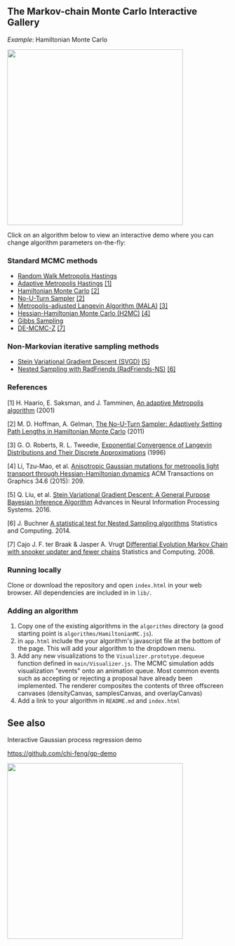 ## The Markov-chain Monte Carlo Interactive Gallery

*Example*: Hamiltonian Monte Carlo

<a href="https://chi-feng.github.io/mcmc-demo/app.html?algorithm=HamiltonianMC&target=banana" target="_blank"><img src="https://raw.githubusercontent.com/chi-feng/mcmc-demo/master/docs/hmc.gif" width="400" /></a>

Click on an algorithm below to view an interactive demo where you can change algorithm parameters on-the-fly:

### Standard MCMC methods 
*   [Random Walk Metropolis Hastings](https://chi-feng.github.io/mcmc-demo/app.html?algorithm=RandomWalkMH&target=banana)
*   [Adaptive Metropolis Hastings](https://chi-feng.github.io/mcmc-demo/app.html?algorithm=AdaptiveMH&target=banana) [[1]](#ref-1)
*   [Hamiltonian Monte Carlo](https://chi-feng.github.io/mcmc-demo/app.html?algorithm=HamiltonianMC&target=banana) [[2]](#ref-2)
*   [No-U-Turn Sampler](https://chi-feng.github.io/mcmc-demo/app.html?algorithm=NaiveNUTS&target=banana) [[2]](#ref-2)
*   [Metropolis-adjusted Langevin Algorithm (MALA)](https://chi-feng.github.io/mcmc-demo/app.html?algorithm=MALA&target=banana) [[3]](#ref-3)
*   [Hessian-Hamiltonian Monte Carlo (H2MC)](https://chi-feng.github.io/mcmc-demo/app.html?algorithm=H2MC&target=banana) [[4]](#ref-4)
*   [Gibbs Sampling](https://chi-feng.github.io/mcmc-demo/app.html?algorithm=GibbsSampling&target=banana)
*   [DE-MCMC-Z](https://chi-feng.github.io/mcmc-demo/app.html?algorithm=DE-MCMC-Z&target=banana) [[7]](#ref-7)

### Non-Markovian iterative sampling methods
*   [Stein Variational Gradient Descent (SVGD)](https://chi-feng.github.io/mcmc-demo/app.html?algorithm=SVGD&target=banana&delay=0) [[5]](#ref-5)
*   [Nested Sampling with RadFriends (RadFriends-NS)](https://chi-feng.github.io/mcmc-demo/app.html?algorithm=RadFriends-NS&target=banana) [[6]](#ref-6)

### References

[1] H. Haario, E. Saksman, and J. Tamminen, [An adaptive Metropolis algorithm](http://projecteuclid.org/euclid.bj/1080222083) (2001)

[2] M. D. Hoffman, A. Gelman, [The No-U-Turn Sampler: Adaptively Setting Path Lengths in Hamiltonian Monte Carlo](http://arxiv.org/abs/1111.4246) (2011)

[3] G. O. Roberts, R. L. Tweedie, [Exponential Convergence of Langevin Distributions and Their Discrete Approximations](http://www2.stat.duke.edu/~scs/Courses/Stat376/Papers/Langevin/RobertsTweedieBernoulli1996.pdf) (1996)

[4] Li, Tzu-Mao, et al. [Anisotropic Gaussian mutations for metropolis light transport through Hessian-Hamiltonian dynamics](https://people.csail.mit.edu/tzumao/h2mc/) ACM Transactions on Graphics 34.6 (2015): 209.

[5] Q. Liu, et al. [Stein Variational Gradient Descent: A General Purpose Bayesian Inference Algorithm](http://www.cs.dartmouth.edu/~dartml/project.html?p=vgd) Advances in Neural Information Processing Systems. 2016.

[6] J. Buchner [A statistical test for Nested Sampling algorithms](https://arxiv.org/abs/1407.5459) Statistics and Computing. 2014.

[7] Cajo J. F. ter Braak & Jasper A. Vrugt [Differential Evolution Markov Chain with snooker updater and fewer chains](https://link.springer.com/article/10.1007/s11222-008-9104-9) Statistics and Computing. 2008.

### Running locally
Clone or download the repository and open `index.html` in your web browser. All dependencies are included in in `lib/`.

### Adding an algorithm
1. Copy one of the existing algorithms in the `algorithms` directory (a good starting point is `algorithms/HamiltonianMC.js`). 
1. in `app.html` include the your algorithm's javascript file at the bottom of the page. This will add your algorithm to the dropdown menu. 
1. Add any new visualizations to the `Visualizer.prototype.dequeue` function defined in `main/Visualizer.js`. The MCMC simulation adds visualization "events" onto an animation queue. Most common events such as accepting or rejecting a proposal have already been implemented. The renderer composites the contents of three offscreen canvases (densityCanvas, samplesCanvas, and overlayCanvas)
1. Add a link to your algorithm in `README.md` and `index.html`

## See also

Interactive Gaussian process regression demo

https://github.com/chi-feng/gp-demo

<a href="https://github.com/chi-feng/gp-demo"><img src="https://raw.githubusercontent.com/chi-feng/gp-demo/master/screenshot.png" width="400" /></a>
